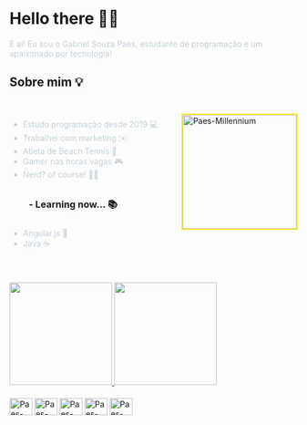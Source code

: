 # Hello there 👋🏼

E aí! Eu sou o Gabriel Souza Paes, estudante de programação e um apaixonado por tecnologia!

## Sobre mim 💡

<div class="row">
    <div class="col-6">
        <ul>
            <li>Estudo programação desde 2019 💻</li>
            <li>Trabalhei com marketing ✉️</li>
            <li>Atleta de Beach Tennis 🎾</li>
            <li>Gamer nas horas vagas 🎮</li>
            <li>Nerd? of course! 🖖🏼</li>
            <h3>- Learning now... 📚</h3>
            <li>Angular.js 📡</li>
            <li>Java ☕</li>
        </ul>
    </div>
    <div class="col-6-img">
        <img class="Paes-Millennium" alt="Paes-Millennium" height="200" src="https://cdn.dribbble.com/users/1107691/screenshots/4523506/media/7f356b2c7d30aabd0037fede0ef3ba3a.gif">
    </div>
</div>

<div aling="center">
  <a href="https://github.com/Gabriel-Paes">
  <img height="180em" src="https://github-readme-stats.vercel.app/api?username=Gabriel-Paes&show_icons=true&bg_color=0D1117&border_color=FFE81F&title_color=FFE81F&text_color=C3D1D9&icon_color= 58A6FF&include_all_commits=true&count_private=true"/>
  <img height="180em" src="https://github-readme-stats.vercel.app/api/top-langs/?username=Gabriel-Paes&layout=compact&langs_count=10&bg_color=0D1117&border_color=FFE81F&title_color=FFE81F&text_color=C3D1D9"/>
</div>

<div class="logos">
    <img aling="center" alt="Paes-Java" height="30" width="40" src="https://cdn.jsdelivr.net/gh/devicons/devicon/icons/java/java-original.svg">
    <img aling="center" alt="Paes-HTML" height="30" width="40" src="https://cdn.jsdelivr.net/gh/devicons/devicon/icons/html5/html5-original.svg">
    <img aling="center" alt="Paes-CSS" height="30" width="40" src="https://cdn.jsdelivr.net/gh/devicons/devicon/icons/css3/css3-original.svg">
    <img aling="center" alt="Paes-Bootstrap" height="30" width="40" src="https://cdn.jsdelivr.net/gh/devicons/devicon/icons/bootstrap/bootstrap-original.svg">
    <img aling="center" alt="Paes-Angular" height="30" width="40" src="https://cdn.jsdelivr.net/gh/devicons/devicon/icons/angularjs/angularjs-original.svg">
</div>

<style>
    .row{
        box-sizing: border-box;
        margin-bottom: 40px;
    }

    .row::after {
        content: "";
        clear: both;
        display: table;
    }

    .col-6{
        width: 60%;
        float: left;
        padding-top: 20px;
    }

    .col-6-img{
        width: 40%;
        float: right;
        padding-top: 25px;
        
    }

    .Paes-Millennium{
        border: solid 2px #FFE81F;
    }

    h3{
        padding: 10px;
    }
    p {
        color: #C3D1D9;
    }

    li {
        color: #C3D1D9;
    }

    .logos{
        display: inline-block; 
        padding: 20px 0px;
    }
</style>

<!--
**Gabriel-Paes/Gabriel-Paes** is a ✨ _special_ ✨ repository because its `README.md` (this file) appears on your GitHub profile.

Here are some ideas to get you started:

- 🔭 I’m currently working on ...
- 🌱 I’m currently learning ...
- 👯 I’m looking to collaborate on ...
- 🤔 I’m looking for help with ...
- 💬 Ask me about ...
- 📫 How to reach me: ...
- 😄 Pronouns: ...
- ⚡ Fun fact: ...
-->